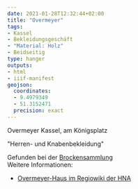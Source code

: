 ```yaml
---
date: 2021-01-28T12:32:44+02:00
title: "Overmeyer"
tags:
- Kassel
- Bekleidungsgeschäft
- "Material: Holz"
- Beidseitig
type: hanger
outputs:
- html
- iiif-manifest
geojson:
  coordinates:
  - 9.4979349
  - 51.3152471
  precision: exact
---
```

Overmeyer Kassel, am Königsplatz

"Herren- und Knabenbekleidung"

<div class="source">Gefunden bei der <a href="https://www.neue-arbeit-brockensammlung.de/geschaefte/gebrauchtmoebelkaufhaus/">Brockensammlung</a></div>

<div class="notes">
Weitere Informationen:
<ul>
<li><a href="http://regiowiki.hna.de/Overmeyer-Haus">Overmeyer-Haus im Regiowiki der HNA</a></li>
</ul>
</div>
